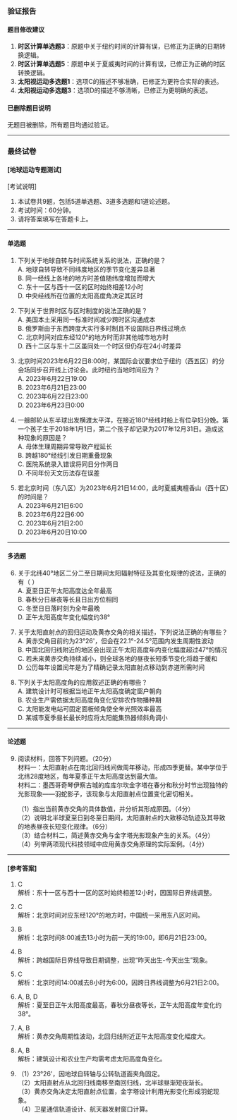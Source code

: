 ### 验证报告

#### 题目修改建议
1. **时区计算单选题3**：原题中关于纽约时间的计算有误，已修正为正确的日期转换逻辑。
2. **时区计算单选题5**：原题中关于夏威夷时间的计算有误，已修正为正确的时区转换逻辑。
3. **太阳视运动多选题1**：选项C的描述不够准确，已修正为更符合实际的表述。
4. **太阳视运动多选题3**：选项D的描述不够清晰，已修正为更明确的表述。

#### 已删除题目说明
无题目被删除，所有题目均通过验证。

---

### 最终试卷

#### [地球运动专题测试]
[考试说明]
1. 本试卷共9题，包括5道单选题、3道多选题和1道论述题。
2. 考试时间：60分钟。
3. 请将答案填写在答题卡上。

---

#### 单选题
1. 下列关于地球自转与时间系统关系的说法，正确的是？  
   A. 地球自转导致不同纬度地区的季节变化差异显著  
   B. 同一经线上各地的地方时差值随纬度增加而增大  
   C. 东十一区与西十一区的区时始终相差12小时  
   D. 中央经线所在位置的太阳高度角决定其区时  

2. 下列关于世界时区与区时制度的说法正确的是？  
   A. 美国本土采用同一标准时间减少跨时区沟通成本  
   B. 俄罗斯由于东西跨度大实行多时制且不设国际日界线过境点  
   C. 北京时间对应东经120°的地方时而非其他城市地方时  
   D. 西十二区与东十二区虽同处一个时区但仍存在24小时差异  

3. 北京时间2023年6月22日8:00时，某国际会议要求位于纽约（西五区）的分会场同步召开线上讨论会。此时纽约当地时间应为？  
   A. 2023年6月22日19:00  
   B. 2023年6月21日23:00  
   C. 2023年6月22日23:00  
   D. 2023年6月23日0:00  

4. 一艘邮轮从东半球出发横渡太平洋，在接近180°经线时船上有位孕妇分娩。第一个孩子生于2018年1月1日，第二个孩子却记录为2017年12月31日。造成这种现象的原因是？  
   A. 母体生理周期异常导致产程延长  
   B. 跨越180°经线引发日期重叠现象  
   C. 医院系统录入错误将同日分作两日  
   D. 不同年份天文历法存在误差  

5. 若北京时间（东八区）为2023年6月21日14:00，此时夏威夷檀香山（西十区）的时间是？  
   A. 2023年6月21日6:00  
   B. 2023年6月22日6:00  
   C. 2023年6月21日2:00  
   D. 2023年6月20日10:00  

---

#### 多选题
6. 关于北纬40°地区二分二至日期间太阳辐射特征及其变化规律的说法，正确的有（ ）  
   A. 夏至日正午太阳高度达全年最高  
   B. 春秋分日昼夜等长且日出方位相同  
   C. 冬至日日落时刻为全年最晚  
   D. 正午太阳高度年变化幅度约38°  

7. 关于太阳直射点的回归运动及黄赤交角的相关描述，下列说法正确的有哪些？  
   A. 黄赤交角目前约为23°26'，但会在22.1°-24.5°范围内发生周期性波动  
   B. 中国北回归线附近的地区会出现正午太阳高度年内变化幅度超过47°的情况  
   C. 若未来黄赤交角持续减小，则全球各地的昼夜长短季节变化将趋于缓和  
   D. 公历每年设置闰年是为了精确记录太阳直射点移动到赤道所需时间  

8. 下列关于太阳高度角的应用叙述正确的有哪些？  
   A. 建筑设计时可根据当地正午太阳高度确定窗户朝向  
   B. 农业生产需依据太阳高度角变化安排农作物播种期  
   C. 太阳能发电站可固定面板倾角使全年光照效率最高  
   D. 某城市夏季昼长最长时应将太阳能集热器倾斜角调小  

---

#### 论述题
9. 阅读材料，回答下列问题。（20分）  
   材料一：太阳直射点在南北回归线间做周年移动，形成四季更替。某中学位于北纬28度地区，每年夏季正午太阳高度达到最大值。  
   材料二：墨西哥奇琴伊察古城的库库尔坎金字塔在春分和秋分时节出现独特的光影现象——羽蛇影子，该现象与太阳直射点位置变化密切相关。  

   （1）指出当前黄赤交角的具体数值，并分析其形成原因。（4分）  
   （2）说明北半球夏至日到冬至日期间，太阳直射点的大致移动轨迹及其导致的地表昼夜长短变化规律。（6分）  
   （3）结合材料二，简述黄赤交角与金字塔光影现象产生的关系。（4分）  
   （4）列举两项现代科技领域中应用黄赤交角原理的实际案例。（4分）  

---

#### [参考答案]
1. C  
   解析：东十一区与西十一区的区时始终相差12小时，因国际日界线调整。  

2. C  
   解析：北京时间对应东经120°的地方时，中国统一采用东八区时间。  

3. B  
   解析：北京时间8:00减去13小时为前一天的19:00，即6月21日23:00。  

4. B  
   解析：跨越国际日界线导致日期调整，出现“昨天出生-今天出生”现象。  

5. C  
   解析：北京时间14:00减去8小时为6:00，因跨日界线调整为6月21日2:00。  

6. A, B, D  
   解析：夏至日正午太阳高度最高，春秋分昼夜等长，正午太阳高度年变化约38°。  

7. A, B  
   解析：黄赤交角周期性波动，北回归线附近正午太阳高度变化幅度大。  

8. A, B  
   解析：建筑设计和农业生产均需考虑太阳高度角变化。  

9.  
   （1）23°26'，因地球自转轴与公转轨道面夹角固定。  
   （2）太阳直射点从北回归线南移至南回归线，北半球昼渐短夜渐长。  
   （3）黄赤交角决定太阳直射点位置，金字塔设计利用光影变化形成羽蛇现象。  
   （4）卫星通信轨道设计、航天器发射窗口计算。